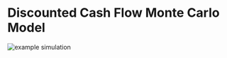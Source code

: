 # Discounted Cash Flow Monte Carlo Model

![example simulation](https://github.com/chrisgrounds/dcf-monte-carlo/blob/main/simulations/tsla/tsla.png)
